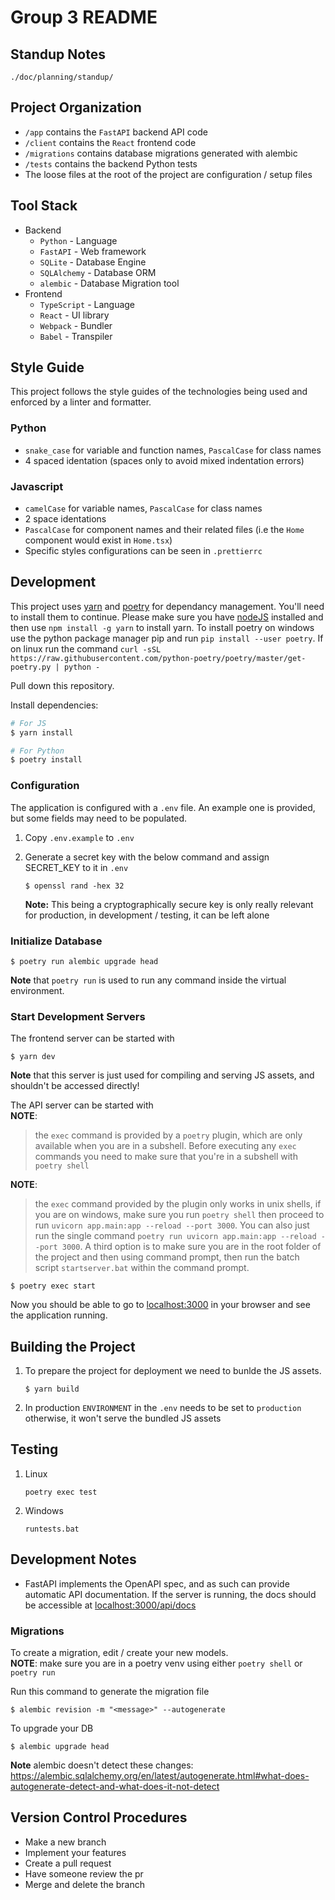 # Group 3 README

## Standup Notes
```
./doc/planning/standup/
```

## Project Organization
- `/app` contains the `FastAPI` backend API code
- `/client` contains the `React` frontend code
- `/migrations` contains database migrations generated with alembic
- `/tests` contains the backend Python tests
- The loose files at the root of the project are configuration / setup files

## Tool Stack
- Backend
  - `Python` - Language
  - `FastAPI` - Web framework
  - `SQLite` - Database Engine
  - `SQLAlchemy` - Database ORM
  - `alembic` - Database Migration tool
- Frontend
  - `TypeScript` - Language
  - `React` - UI library
  - `Webpack` - Bundler
  - `Babel` - Transpiler

## Style Guide
This project follows the style guides of the technologies being used and enforced by a linter and formatter.

### Python
- `snake_case` for variable and function names, `PascalCase` for class names
- 4 spaced identation (spaces only to avoid mixed indentation errors)

### Javascript
- `camelCase` for variable names, `PascalCase` for class names
- 2 space identations
- `PascalCase` for component names and their related files (i.e the `Home` component would exist in `Home.tsx`)
- Specific styles configurations can be seen in `.prettierrc`

## Development
This project uses [yarn](https://yarnpkg.com/) and [poetry](https://python-poetry.org/) for dependancy management. You'll need to install them to continue.
Please make sure you have [nodeJS](https://nodejs.org/en/) installed and then use `npm install -g yarn` to install yarn. To install poetry on windows use the python package manager pip and run `pip install --user poetry`. If on linux run the command `curl -sSL https://raw.githubusercontent.com/python-poetry/poetry/master/get-poetry.py | python -`

Pull down this repository.

Install dependencies:
```bash
# For JS
$ yarn install

# For Python
$ poetry install
```

### Configuration
The application is configured with a `.env` file. An example one is provided, but some fields may need to be populated.

1. Copy `.env.example` to `.env`

2. Generate a secret key with the below command and assign SECRET_KEY to it in `.env`
    ```
    $ openssl rand -hex 32
    ```
    **Note:** This being a cryptographically secure key is only really relevant for production, in development / testing, it can be left alone
### Initialize Database
```
$ poetry run alembic upgrade head
```
**Note** that `poetry run` is used to run any command inside the virtual environment.

### Start Development Servers
The frontend server can be started with
```
$ yarn dev
```
**Note** that this server is just used for compiling and serving JS assets, and shouldn't be accessed directly!

The API server can be started with  
 **NOTE**:  
 > the `exec` command is provided by a `poetry` plugin, which are only available when you are in a subshell. Before executing any `exec` commands you need to make sure that you're in a subshell with `poetry shell`  
 
 **NOTE**:  
 > the `exec` command provided by the plugin only works in unix shells, if you are on windows, make sure you run `poetry shell` then proceed to run `uvicorn app.main:app --reload --port 3000`. You can also just run the single command `poetry run uvicorn app.main:app --reload --port 3000`. A third option is to make sure you are in the root folder of the project and then using command prompt, then run the batch script `startserver.bat` within the command prompt.  
```
$ poetry exec start
```


  
    
    
Now you should be able to go to [localhost:3000](http://localhost:3000) in your browser and see the application running.

## Building the Project
1. To prepare the project for deployment we need to bunlde the JS assets.
    ```
    $ yarn build
    ```
2. In production `ENVIRONMENT` in the `.env` needs to be set to `production` otherwise, it won't serve the bundled JS assets

## Testing
1. Linux
    ```
    poetry exec test
    ```
2. Windows
    ```
    runtests.bat
    ```
    

## Development Notes
- FastAPI implements the OpenAPI spec, and as such can provide automatic API documentation. If the server is running, the docs should be accessible at [localhost:3000/api/docs](http://localhost:3000/api/docs)

### Migrations
To create a migration, edit / create your new models.  
**NOTE**: make sure you are in a poetry venv using either `poetry shell` or `poetry run`

Run this command to generate the migration file
```
$ alembic revision -m "<message>" --autogenerate
```
To upgrade your DB
```
$ alembic upgrade head
```
**Note** alembic doesn't detect these changes: https://alembic.sqlalchemy.org/en/latest/autogenerate.html#what-does-autogenerate-detect-and-what-does-it-not-detect

## Version Control Procedures
- Make a new branch
- Implement your features
- Create a pull request
- Have someone review the pr
- Merge and delete the branch
